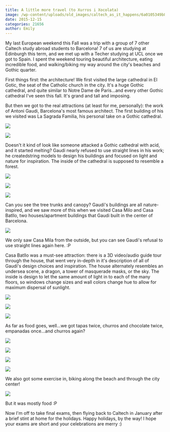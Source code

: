 ```yaml
---
title: A little more travel (to Xurros i Xocolata)
image: /wp-content/uploads/old_images/caltech_as_it_happens/6a0105349b8251970b01bb089c342d970d.jpg
date: 2015-12-15
categories: 21656
author: Emily
---
```


My last European weekend this Fall was a trip with a group of 7 other Caltech study abroad students to Barcelona! 7 of us are studying at Edinburgh this term, and we met up with a Techer studying at UCL once we got to Spain. I spent the weekend touring beautiful architecture, eating incredible food, and walking/biking my way around the city's beaches and Gothic quarter.

First things first: the architecture! We first visited the large cathedral in El Gotic, the seat of the Catholic church in the city. It's a huge Gothic cathedral, and quite similar to Notre Dame de Paris...and every other Gothic cathedral I've seen this fall. It's grand and tall and imposing.

But then we got to the real attractions (at least for me, personally): the work of Antoni Gaudi, Barcelona's most famous architect. The first building of his we visited was La Sagrada Familia, his personal take on a Gothic cathedral.


![](/old_images/caltech_as_it_happens/6a0105349b8251970b01b7c7f7fbb0970b.jpg)


![](/old_images/caltech_as_it_happens/6a0105349b8251970b01b7c7f7fbbf970b.jpg)

Doesn't it kind of look like someone attacked a Gothic cathedral with acid, and it started melting? Gaudi nearly refused to use straight lines in his work; he createdstring models to design his buildings and focused on light and nature for inspiration. The inside of the cathedral is supposed to resemble a forest.


![](/old_images/caltech_as_it_happens/6a0105349b8251970b01b8d181a379970c.jpg)


![](/old_images/caltech_as_it_happens/6a0105349b8251970b01bb089c3470970d.jpg)


![](/old_images/caltech_as_it_happens/6a0105349b8251970b01b7c7f7fbe2970b.jpg)

Can you see the tree trunks and canopy? Gaudi's buildings are all nature-inspired, and we saw more of this when we visited Casa Milo and Casa Batllo, two houses/apartment buildings that Gaudi built in the center of Barcelona.


![](/old_images/caltech_as_it_happens/6a0105349b8251970b01bb089c3491970d.jpg)

We only saw Casa Mila from the outside, but you can see Gaudi's refusal to use straight lines again here. :P

Casa Batllo was a must-see attraction: there is a 3D video/audio guide tour through the house, that went very in-depth in it's description of all of Gaudi's design choices and inspiration. The house alternately resembles an undersea scene, a dragon, a tower of masquerade masks, or the sky. The inside is design to let the same amount of light in to each of the many floors, so windows change sizes and wall colors change hue to allow for maximum dispersal of sunlight.


![](/old_images/caltech_as_it_happens/6a0105349b8251970b01b7c7f7fc4f970b.jpg)


![](/old_images/caltech_as_it_happens/6a0105349b8251970b01b7c7f7fc5e970b.jpg)


![](/old_images/caltech_as_it_happens/6a0105349b8251970b01b7c7f7fc6e970b.jpg)

As far as food goes, well...we got tapas twice, churros and chocolate twice, empanadas once...and churros again?

![](/old_images/caltech_as_it_happens/6a0105349b8251970b01b7c7f7fc7c970b.jpg)


![](/old_images/caltech_as_it_happens/6a0105349b8251970b01bb089c3500970d.jpg)


![](/old_images/caltech_as_it_happens/6a0105349b8251970b01bb089c350d970d.jpg)


![](/old_images/caltech_as_it_happens/6a0105349b8251970b01b8d181a437970c.jpg)

We also got some exercise in, biking along the beach and through the city center!

![](/old_images/caltech_as_it_happens/6a0105349b8251970b01bb089c3531970d.jpg)

But it was mostly food :P

Now I'm off to take final exams, then flying back to Caltech in January after a brief stint at home for the holidays. Happy holidays, by the way! I hope your exams are short and your celebrations are merry :)
